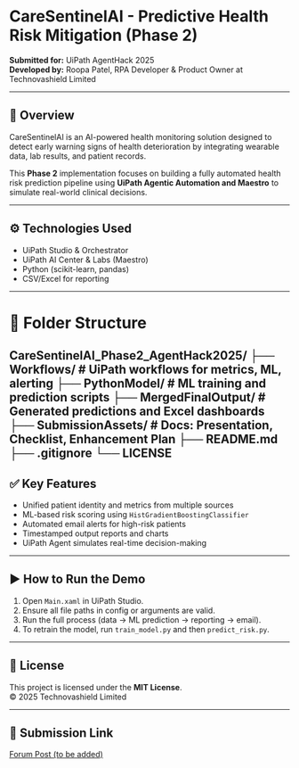 # CareSentinelAI - Predictive Health Risk Mitigation (Phase 2)

**Submitted for:** UiPath AgentHack 2025  
**Developed by:** Roopa Patel, RPA Developer & Product Owner at Technovashield Limited

---

## 📌 Overview

CareSentinelAI is an AI-powered health monitoring solution designed to detect early warning signs of health deterioration by integrating wearable data, lab results, and patient records.

This **Phase 2** implementation focuses on building a fully automated health risk prediction pipeline using **UiPath Agentic Automation and Maestro** to simulate real-world clinical decisions.

---

## ⚙️ Technologies Used

- UiPath Studio & Orchestrator
- UiPath AI Center & Labs (Maestro)
- Python (scikit-learn, pandas)
- CSV/Excel for reporting

---

# 📁 Folder Structure
CareSentinelAI_Phase2_AgentHack2025/
├── Workflows/                   # UiPath workflows for metrics, ML, alerting
├── PythonModel/                 # ML training and prediction scripts
├── MergedFinalOutput/          # Generated predictions and Excel dashboards
├── SubmissionAssets/           # Docs: Presentation, Checklist, Enhancement Plan
├── README.md
├── .gitignore
└── LICENSE
---

## ✅ Key Features

- Unified patient identity and metrics from multiple sources
- ML-based risk scoring using `HistGradientBoostingClassifier`
- Automated email alerts for high-risk patients
- Timestamped output reports and charts
- UiPath Agent simulates real-time decision-making

---

## ▶️ How to Run the Demo

1. Open `Main.xaml` in UiPath Studio.
2. Ensure all file paths in config or arguments are valid.
3. Run the full process (data → ML prediction → reporting → email).
4. To retrain the model, run `train_model.py` and then `predict_risk.py`.

---

## 📜 License

This project is licensed under the **MIT License**.  
© 2025 Technovashield Limited

---

## 🔗 Submission Link

[Forum Post (to be added)](#)


